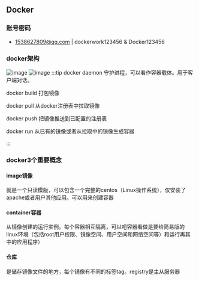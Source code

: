 ## **Docker**

### 账号密码
  * 1538627809@qq.com | dockerwork123456 & Docker123456
  
### docker架构
  ![image](https://dockerdocs.cn/images/architecture.svg)
  ![image](https://pic1.zhimg.com/80/v2-eb33808cf89740d549689e412bcac3c4_720w.webp)
  :::tip
  docker daemon 守护进程，可以看作容器载体。用于客户端对话。

  docker build 打包镜像

  docker pull 从docker注册表中拉取镜像

  docker push 把镜像推送到已配置的注册表

  docker run 从已有的镜像或者从拉取中的镜像生成容器

  :::

### docker3个重要概念
  #### image镜像

  就是一个只读模版，可以包含一个完整的centos（Linux操作系统），仅安装了apache或者用户其他应用。可以用来创建容器
  #### container容器

  从镜像创建的运行实例。每个容器相互隔离，可以吧容器看做是要给简易版的linux环境（包括root用户权限、镜像空间、用户空间和网络空间等）和运行再其中的应用程序）
  #### 仓库

  是储存镜像文件的地方，每个镜像有不同的标签tag。registry是主从服务器
